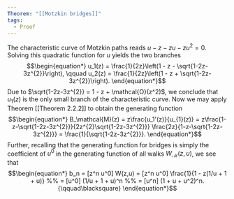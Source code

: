 ```yaml
---
Theorem: "[[Motzkin bridges]]"
tags:
  - Proof
---
```


The characteristic curve of Motzkin paths reads $u - z - zu - zu^{2} = 0$.
Solving this quadratic function for $u$ yields the two branches
$$\begin{equation*} 
u_1(z) = \frac{1}{2z}\left(1 - z - \sqrt{1-2z-3z^{2}}\right), \qquad 
u_2(z) = \frac{1}{2z}\left(1 - z + \sqrt{1-2z-3z^{2}}\right). 
\end{equation*}$$
Due to $\sqrt{1-2z-3z^{2}} = 1 - z + \mathcal{O}(z^2)$, we conclude that $u_1(z)$ is the only small branch of the characteristic curve.
Now we may apply Theorem [[Theorem 2.2.2]] to obtain the generating function 
$$\begin{equation*} 
B_\mathcal{M}(z) = z\frac{u_1'(z)}{u_{1}(z)}
= z\frac{1-z-\sqrt{1-2z-3z^{2}}}{2z^{2}\sqrt{1-2z-3z^{2}}} \frac{2z}{1-z-\sqrt{1-2z-3z^{2}}} 
= \frac{1}{\sqrt{1-2z-3z^{2}}}.
\end{equation*}$$
Further, recalling that the generating function for bridges is simply the coefficient of $u^0$ in the generating function of all walks $W_{\mathcal{M}}(z,u)$, we see that
$$\begin{equation*}
b_n = [z^n u^0] W(z,u) = [z^n u^0] \frac{1}{1 - z(1/u + 1 + u)}
%% = [u^0] (1/u + 1 + u)^n  %%
= [u^n] (1 + u + u^2)^n. {\qquad\blacksquare}
\end{equation*}$$
